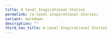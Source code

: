 ```yaml
---
title: A level Inspirational Stories
permalink: /a-level-inspirational-stories/
variant: markdown
description: ""
third_nav_title: A Level Inspirational Stories
---
```

